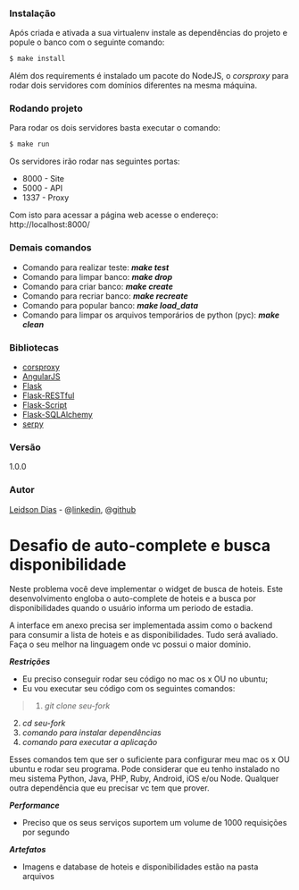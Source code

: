 ### Instalação

Após criada e ativada a sua virtualenv instale as dependências do projeto e popule o banco com o seguinte comando:

```sh
$ make install
```
Além dos requirements é instalado um pacote do NodeJS, o *corsproxy* para rodar dois servidores com domínios diferentes na mesma máquina.

### Rodando projeto
Para rodar os dois servidores basta executar o comando:
```sh
$ make run
```

Os servidores irão rodar nas seguintes portas:
- 8000 - Site
- 5000 - API
- 1337 - Proxy

Com isto para acessar a página web acesse o endereço: http://localhost:8000/

### Demais comandos

- Comando para realizar teste: ***make test***
- Comando para limpar banco: ***make drop***
- Comando para criar banco: ***make create***
- Comando para recriar banco: ***make recreate***
- Comando para popular banco: ***make load_data***
- Comando para limpar os arquivos temporários de python (pyc): ***make clean***

### Bibliotecas

* [corsproxy]
* [AngularJS]
* [Flask]
* [Flask-RESTful]
* [Flask-Script]
* [Flask-SQLAlchemy]
* [serpy]

### Versão
1.0.0

### Autor
[Leidson Dias] - @[linkedin], @[github]

[corsproxy]: <https://www.npmjs.com/package/corsproxy>
[AngularJS]: <https://angularjs.org/>
[Flask]: <http://flask.pocoo.org/>
[Flask-RESTful]: <http://flask-restful-cn.readthedocs.io/>
[Flask-Script]: <https://flask-script.readthedocs.io/en/latest/>
[Flask-SQLAlchemy]: <http://flask-sqlalchemy.pocoo.org/2.1/>
[serpy]: <https://github.com/clarkduvall/serpy>
[Leidson Dias]: <http://www.leidsondias.com.br>
[linkedin]: <https://br.linkedin.com/in/leidsondias>
[github]: <https://github.com/leidsondias>

# Desafio de auto-complete e busca disponibilidade

Neste problema você deve implementar o widget de busca de hoteis. Este desenvolvimento engloba o auto-complete de hoteis e a busca por disponibilidades quando o usuário informa um periodo de estadia. 

A interface em anexo precisa ser implementada assim como o backend para consumir a lista de hoteis e as disponibilidades. Tudo será avaliado. Faça o seu melhor na linguagem onde vc possui o maior domínio.

***Restrições***
* Eu preciso conseguir rodar seu código no mac os x OU no ubuntu;
* Eu vou executar seu código com os seguintes comandos:

>1. *git clone seu-fork*
2. *cd seu-fork*
3. *comando para instalar dependências*
4. *comando para executar a aplicação*

Esses comandos tem que ser o suficiente para configurar meu mac os x OU ubuntu e rodar seu programa. Pode considerar que eu tenho instalado no meu sistema Python, Java, PHP, Ruby, Android, iOS e/ou Node. Qualquer outra dependência que eu precisar vc tem que prover.

***Performance***
* Preciso que os seus serviços suportem um volume de 1000 requisições por segundo

***Artefatos***
* Imagens e database de hoteis e disponibilidades estão na pasta arquivos
